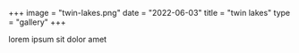 +++
image = "twin-lakes.png"
date = "2022-06-03"
title = "twin lakes"
type = "gallery"
+++

lorem ipsum sit dolor amet